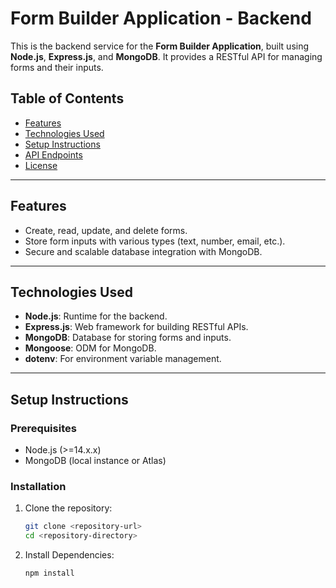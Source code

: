 # Form Builder Application - Backend

This is the backend service for the **Form Builder Application**, built using **Node.js**, **Express.js**, and **MongoDB**. It provides a RESTful API for managing forms and their inputs.

## Table of Contents

- [Features](#features)
- [Technologies Used](#technologies-used)
- [Setup Instructions](#setup-instructions)
- [API Endpoints](#api-endpoints)
- [License](#license)

---

## Features

- Create, read, update, and delete forms.
- Store form inputs with various types (text, number, email, etc.).
- Secure and scalable database integration with MongoDB.

---

## Technologies Used

- **Node.js**: Runtime for the backend.
- **Express.js**: Web framework for building RESTful APIs.
- **MongoDB**: Database for storing forms and inputs.
- **Mongoose**: ODM for MongoDB.
- **dotenv**: For environment variable management.

---

## Setup Instructions

### Prerequisites

- Node.js (>=14.x.x)
- MongoDB (local instance or Atlas)

### Installation

1. Clone the repository:

   ```bash
   git clone <repository-url>
   cd <repository-directory>

2. Install Dependencies:

   ```bash
   npm install

   
